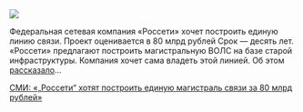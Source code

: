 <!--2025-07-18 12:52:48-->
<div class="yb">
  <div class="rss habr"><img src="https://habrastorage.org/getpro/habr/upload_files/b6b/f03/493/b6bf0349311cd07a5faebfe3740ed250.jpg" /><p>Федеральная сетевая компания «Россети» хочет построить единую линию связи. Проект оценивается в 80 млрд рублей Срок — десять лет. «Россети» предлагают построить магистральную ВОЛС на базе старой инфраструктуры. Компания хочет сама владеть этой линией. Об этом <a href="https://www.kommersant.ru/doc/7889924" rel="noopener noreferrer nofollow">рассказало</a>... <p class="titl"><a href="https://habr.com/ru/news/928978/?utm_source=habrahabr&utm_medium=rss&utm_campaign=928978">СМИ: «„Россети“ хотят построить единую магистраль связи за 80 млрд рублей»</a></p></div>
</div>
